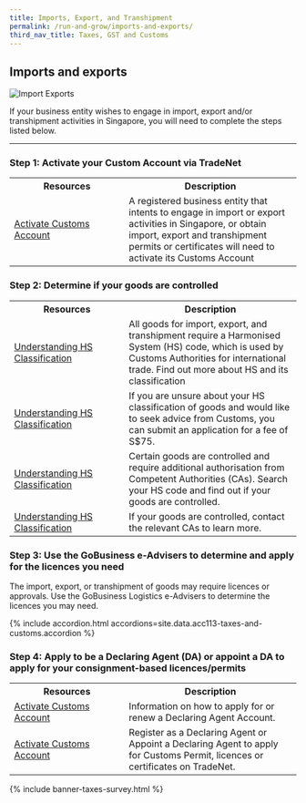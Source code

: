 ```yaml
---
title: Imports, Export, and Transhipment
permalink: /run-and-grow/imports-and-exports/
third_nav_title: Taxes, GST and Customs
---
```


## Imports and exports

![Import Exports](/images/grow/RunandGrow_ImportExport.jpg)

If your business entity wishes to engage in import, export and/or transhipment activities in Singapore, you will need to complete the steps listed below.

---

### Step 1: Activate your Custom Account via TradeNet

<table>
    <tr>
    <th style='width: 40%;'><b>Resources</b></th>
    <th style='width: auto;'><b>Description</b></th>
    </tr>
    <tr>
    <td><a href='https://www.customs.gov.sg/businesses/new-traders-and-registration-services/registration-services/activate-customs-account/' target='_blank'>Activate Customs Account</a></td>
    <td>A registered business entity that intents to engage in import or export activities in Singapore, or obtain import, export and transhipment permits or certificates will need to activate its Customs Account
    </td>
    </tr>
</table>

### Step 2: Determine if your goods are controlled

<table>
    <tr>
    <th style='width: 40%;'><b>Resources</b></th>
    <th style='width: auto;'><b>Description</b></th>
    </tr>
    <tr>
    <td><a href='https://www.customs.gov.sg/businesses/harmonised-system-classification-of-goods/understanding-hs-classification/' target='_blank'>Understanding HS Classification</a></td>
    <td>All goods for import, export, and transhipment require a Harmonised System (HS) code, which is used by Customs Authorities for international trade. Find out more about HS and its classification
    </td>
    </tr>
    <tr>
    <td><a href='https://form.gov.sg/5cac414bd5e3800010c7ac68' target='_blank'>Understanding HS Classification</a></td>
    <td>If you are unsure about your HS classification of goods and would like to seek advice from Customs, you can submit an application for a fee of S$75.
    </td>
    </tr>
    <tr>
    <td><a href='https://www.tradenet.gov.sg/tradenet/portlets/search/searchHSCA/searchInitHSCA.do' target='_blank'>Understanding HS Classification</a></td>
    <td>Certain goods are controlled and require additional authorisation from Competent Authorities (CAs). Search your HS code and find out if your goods are controlled.
    </td>
    </tr>
    <tr>
    <td><a href='https://www.customs.gov.sg/files/businesses/PSB/TN%20Team/annex-e-ca-helpdesk-list.pdf' target='_blank'>Understanding HS Classification</a></td>
    <td>If your goods are controlled, contact the relevant CAs to learn more.
    </td>
    </tr>
</table>

### Step 3: Use the GoBusiness e-Advisers to determine and apply for the licences you need 

The import, export, or transhipment of goods may require licences or approvals. Use the GoBusiness Logistics e-Advisers to determine the licences you may need.

{% include accordion.html accordions=site.data.acc113-taxes-and-customs.accordion %}

### Step 4: Apply to be a Declaring Agent (DA) or appoint a DA to apply for your consignment-based licences/permits

<table>
    <tr>
    <th style='width: 40%;'><b>Resources</b></th>
    <th style='width: auto;'><b>Description</b></th>
    </tr>
    <tr>
    <td><a href='https://www.customs.gov.sg/businesses/new-traders-and-registration-services/registration-services/apply-update-renew-terminate-declaring-agent-account-and-declarant/declaring-agent-account/' target='_blank'>Activate Customs Account</a></td>
    <td>Information on how to apply for or renew a Declaring Agent Account.
    </td>
    </tr>
    <tr>
    <td><a href='https://www.tradenet.gov.sg/tradenet/login.jsp' target='_blank'>Activate Customs Account</a></td>
    <td>Register as a Declaring Agent or Appoint a Declaring Agent to apply for Customs Permit, licences or certificates on TradeNet.
    </td>
    </tr>
</table>

{% include banner-taxes-survey.html %}

<script src="/jquery/jquery.min.js"></script>
<script src="/jquery/bp-menu-new-tab.js"></script>
